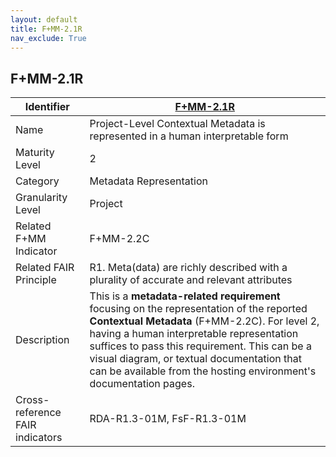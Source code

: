 ```yaml
---
layout: default
title: F+MM-2.1R
nav_exclude: True
---
```


## F+MM-2.1R

| Identifier | [F+MM-2.1R](https://github.com/FAIRplus/Data-Maturity/edit/indicator-definitions/docs/_indicators/E.%20F+MM-2.1R.md) |
| ---------- | ----------|
| Name | Project-Level Contextual Metadata is represented in a human interpretable form |
| Maturity Level | 2 |
| Category | Metadata Representation |
| Granularity Level | Project |
| Related F+MM Indicator| F+MM-2.2C|
| Related FAIR Principle | R1. Meta(data) are richly described with a plurality of accurate and relevant attributes |
| Description | This is a **metadata-related requirement** focusing on the representation of the reported **Contextual Metadata** (F+MM-2.2C). For level 2, having a human interpretable representation suffices to pass this requirement. This can be a visual diagram, or textual documentation that can be available from the hosting environment's documentation pages.  |
| Cross-reference FAIR indicators | RDA-R1.3-01M, FsF-R1.3-01M |
